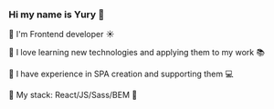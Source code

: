 ### Hi my name is Yury 🐥 

:small_blue_diamond: I'm Frontend developer :sunny:

:small_blue_diamond: I love learning new technologies and applying them to my work 📚 

:small_blue_diamond: I have experience in SPA creation and supporting them :computer:

:small_blue_diamond: My stack: React/JS/Sass/BEM 🚀
